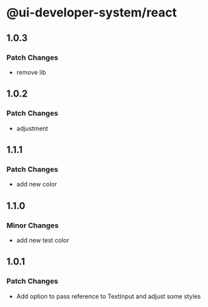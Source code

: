 # @ui-developer-system/react

## 1.0.3

### Patch Changes

- remove lib

## 1.0.2

### Patch Changes

- adjustment

## 1.1.1

### Patch Changes

- add new color

## 1.1.0

### Minor Changes

- add new test color

## 1.0.1

### Patch Changes

- Add option to pass reference to TextInput and adjust some styles
